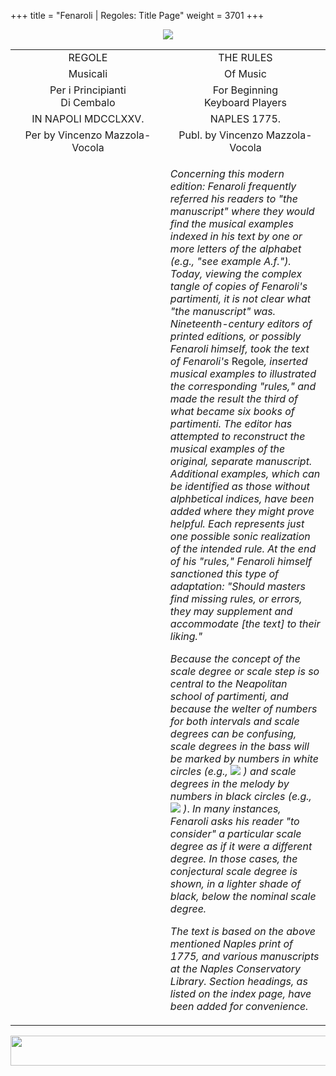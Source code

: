 +++
title = "Fenaroli | Regoles: Title Page"
weight = 3701
+++

<body>
<p align="center"><img src="../../PrevIndexNextTop.jpg" border="0" usemap="#Map"></p>
<map name="Map">
  <area shape="rect" coords="28,0,122,22" href="regoleP21.htm">
  <area shape="rect" coords="437,0,532,22" href="index.htm">
  <area shape="rect" coords="830,0,920,22" href="regoleP1.htm">
</map>
<table width="850" align="center" cellpadding="5" cellspacing="5">
  <colgroup>
  <col width="425">
  <col width="425">
  </colgroup>
  <tbody><tr>
    <td valign="top" align="center">REGOLE</td>
    <td valign="top" align="center">THE RULES</td>
  </tr><tr>
    <td valign="top" align="center">Musicali<br></td>
    <td valign="top" align="center">Of Music<br></td>
  </tr><tr>
    <td valign="top" align="center">Per i Principianti<br>
      Di Cembalo<br></td>
    <td valign="top" align="center">For Beginning<br>
      Keyboard Players<br></td>
  </tr><tr>
    <td valign="top" align="center">IN NAPOLI MDCCLXXV.</td>
    <td valign="top" align="center">NAPLES 1775.</td>
  </tr><tr>
    <td valign="top" align="center">Per by Vincenzo Mazzola-Vocola</td>
    <td valign="top" align="center">Publ. by Vincenzo Mazzola-Vocola</td>
  </tr><tr>
    <td valign="top"></td>
    <td valign="top"><p><em>Concerning this modern edition: Fenaroli frequently referred his readers to "the manuscript" where they would find the musical examples indexed in his text by one or more letters of the alphabet (e.g., "see example A.f."). Today, viewing the complex tangle of copies of Fenaroli's partimenti, it is not clear what "the manuscript" was. Nineteenth-century editors of printed editions, or possibly Fenaroli himself, took the text of Fenaroli's </em> Regole<em>, inserted musical examples to illustrated the corresponding "rules," and made the result the third of what became six books of partimenti. The editor has attempted to reconstruct the musical examples of the original, separate manuscript. Additional examples, which can be identified as those without alphbetical indices, have been added where they might prove helpful. Each represents just one possible sonic realization of the intended rule. At the end of his "rules," Fenaroli himself sanctioned this type of adaptation: "Should masters find missing rules, or errors, they may supplement and accommodate [the text] to their liking."</em>
      </p><p><em>Because the concept of the scale degree or scale step is so central to the Neapolitan school of partimenti, and because the welter of numbers for both intervals and scale degrees can be confusing, scale degrees in the bass will be marked by numbers in white circles (e.g., <img src="BassOne.gif"> ) and scale degrees in the melody by numbers in black circles (e.g., <img src="MelTwo.gif"> )</em>. <em>In many instances, Fenaroli asks his reader "to consider" a particular scale degree as if it were a different degree. In those cases, the conjectural scale degree is shown, in a lighter shade of black, below the nominal scale degree. </em></p>
      <p><em>The text is based on the above mentioned Naples print of 1775, and various manuscripts at the Naples Conservatory Library. Section headings, as listed on the index page, have been added for convenience. </em></p></td>
</tr></tbody></table>
<p align="center"><img src="../../PrevIndexNextBot.jpg" width="962" height="48" border="0" usemap="#Map3"></p>
<map name="Map3">
  <area shape="rect" coords="29,25,123,47" href="regoleP21.htm">
  <area shape="rect" coords="435,25,530,47" href="index.htm">
  <area shape="rect" coords="831,25,921,47" href="regoleP1.htm">
</map>


</body>
